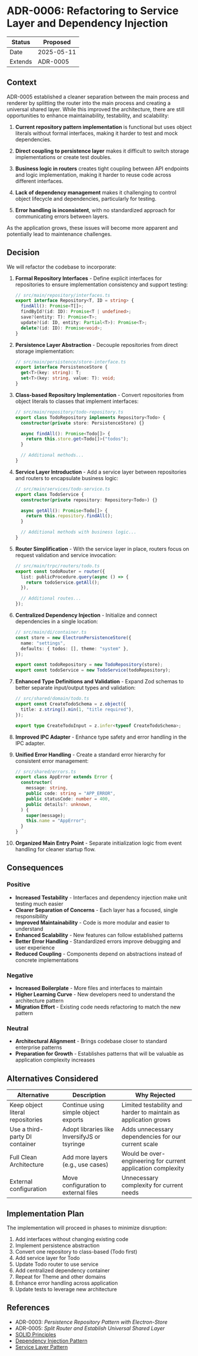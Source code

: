 # ADR-0006: Refactoring to Service Layer and Dependency Injection

| Status  | Proposed   |
| ------- | ---------- |
| Date    | 2025-05-11 |
| Extends | ADR-0005   |

## Context

ADR-0005 established a cleaner separation between the main process and renderer by splitting the router into the main process and creating a universal shared layer. While this improved the architecture, there are still opportunities to enhance maintainability, testability, and scalability:

1. **Current repository pattern implementation** is functional but uses object literals without formal interfaces, making it harder to test and mock dependencies.

2. **Direct coupling to persistence layer** makes it difficult to switch storage implementations or create test doubles.

3. **Business logic in routers** creates tight coupling between API endpoints and logic implementation, making it harder to reuse code across different interfaces.

4. **Lack of dependency management** makes it challenging to control object lifecycle and dependencies, particularly for testing.

5. **Error handling is inconsistent**, with no standardized approach for communicating errors between layers.

As the application grows, these issues will become more apparent and potentially lead to maintenance challenges.

## Decision

We will refactor the codebase to incorporate:

1. **Formal Repository Interfaces** - Define explicit interfaces for repositories to ensure implementation consistency and support testing:

   ```typescript
   // src/main/repository/interfaces.ts
   export interface Repository<T, ID = string> {
     findAll(): Promise<T[]>;
     findById?(id: ID): Promise<T | undefined>;
     save?(entity: T): Promise<T>;
     update?(id: ID, entity: Partial<T>): Promise<T>;
     delete?(id: ID): Promise<void>;
   }
   ```

2. **Persistence Layer Abstraction** - Decouple repositories from direct storage implementation:

   ```typescript
   // src/main/persistence/store-interface.ts
   export interface PersistenceStore {
     get<T>(key: string): T;
     set<T>(key: string, value: T): void;
   }
   ```

3. **Class-based Repository Implementation** - Convert repositories from object literals to classes that implement interfaces:

   ```typescript
   // src/main/repository/todo-repository.ts
   export class TodoRepository implements Repository<Todo> {
     constructor(private store: PersistenceStore) {}

     async findAll(): Promise<Todo[]> {
       return this.store.get<Todo[]>("todos");
     }

     // Additional methods...
   }
   ```

4. **Service Layer Introduction** - Add a service layer between repositories and routers to encapsulate business logic:

   ```typescript
   // src/main/services/todo-service.ts
   export class TodoService {
     constructor(private repository: Repository<Todo>) {}

     async getAll(): Promise<Todo[]> {
       return this.repository.findAll();
     }

     // Additional methods with business logic...
   }
   ```

5. **Router Simplification** - With the service layer in place, routers focus on request validation and service invocation:

   ```typescript
   // src/main/trpc/routers/todo.ts
   export const todoRouter = router({
     list: publicProcedure.query(async () => {
       return todoService.getAll();
     }),

     // Additional routes...
   });
   ```

6. **Centralized Dependency Injection** - Initialize and connect dependencies in a single location:

   ```typescript
   // src/main/di/container.ts
   const store = new ElectronPersistenceStore({
     name: "settings",
     defaults: { todos: [], theme: "system" },
   });

   export const todoRepository = new TodoRepository(store);
   export const todoService = new TodoService(todoRepository);
   ```

7. **Enhanced Type Definitions and Validation** - Expand Zod schemas to better separate input/output types and validation:

   ```typescript
   // src/shared/domain/todo.ts
   export const CreateTodoSchema = z.object({
     title: z.string().min(1, "title required"),
   });

   export type CreateTodoInput = z.infer<typeof CreateTodoSchema>;
   ```

8. **Improved IPC Adapter** - Enhance type safety and error handling in the IPC adapter.

9. **Unified Error Handling** - Create a standard error hierarchy for consistent error management:

   ```typescript
   // src/shared/errors.ts
   export class AppError extends Error {
     constructor(
       message: string,
       public code: string = "APP_ERROR",
       public statusCode: number = 400,
       public details?: unknown,
     ) {
       super(message);
       this.name = "AppError";
     }
   }
   ```

10. **Organized Main Entry Point** - Separate initialization logic from event handling for cleaner startup flow.

## Consequences

### Positive

- **Increased Testability** - Interfaces and dependency injection make unit testing much easier
- **Clearer Separation of Concerns** - Each layer has a focused, single responsibility
- **Improved Maintainability** - Code is more modular and easier to understand
- **Enhanced Scalability** - New features can follow established patterns
- **Better Error Handling** - Standardized errors improve debugging and user experience
- **Reduced Coupling** - Components depend on abstractions instead of concrete implementations

### Negative

- **Increased Boilerplate** - More files and interfaces to maintain
- **Higher Learning Curve** - New developers need to understand the architecture pattern
- **Migration Effort** - Existing code needs refactoring to match the new pattern

### Neutral

- **Architectural Alignment** - Brings codebase closer to standard enterprise patterns
- **Preparation for Growth** - Establishes patterns that will be valuable as application complexity increases

## Alternatives Considered

| Alternative                      | Description                                  | Why Rejected                                                    |
| -------------------------------- | -------------------------------------------- | --------------------------------------------------------------- |
| Keep object literal repositories | Continue using simple object exports         | Limited testability and harder to maintain as application grows |
| Use a third-party DI container   | Adopt libraries like InversifyJS or tsyringe | Adds unnecessary dependencies for our current scale             |
| Full Clean Architecture          | Add more layers (e.g., use cases)            | Would be over-engineering for current application complexity    |
| External configuration           | Move configuration to external files         | Unnecessary complexity for current needs                        |

## Implementation Plan

The implementation will proceed in phases to minimize disruption:

1. Add interfaces without changing existing code
2. Implement persistence abstraction
3. Convert one repository to class-based (Todo first)
4. Add service layer for Todo
5. Update Todo router to use service
6. Add centralized dependency container
7. Repeat for Theme and other domains
8. Enhance error handling across application
9. Update tests to leverage new architecture

## References

- ADR-0003: _Persistence Repository Pattern with Electron-Store_
- ADR-0005: _Split Router and Establish Universal Shared Layer_
- [SOLID Principles](https://en.wikipedia.org/wiki/SOLID)
- [Dependency Injection Pattern](https://en.wikipedia.org/wiki/Dependency_injection)
- [Service Layer Pattern](https://martinfowler.com/eaaCatalog/serviceLayer.html)
